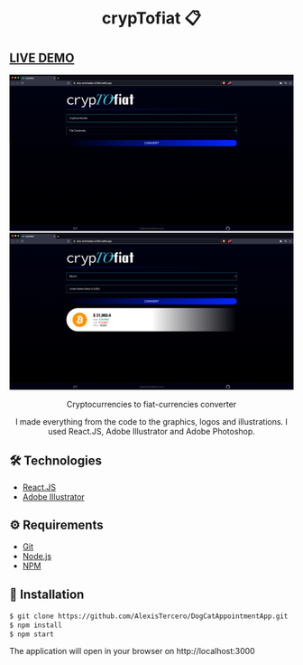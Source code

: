# <div align="center"> crypTofiat 📋</div>
## <a href="https://stoic-archimedes-a12f93.netlify.app/" target="_blank">LIVE DEMO</a>
<a href="">
<img src="./crypTo1.png"/>
</a>
<a href="">
<img src="./crypTo2.png"/>
</a>

<p align="center">Cryptocurrencies to fiat-currencies converter</p>

<p align="center">I made everything from the code to the graphics, logos and illustrations. 
I used React.JS, Adobe Illustrator and Adobe Photoshop.</p>

## 🛠️ Technologies

<ul>
  <li><a href="https://reactjs.org/">React.JS</a></li>
  <li><a href="https://www.adobe.com/la/products/illustrator.html">Adobe Illustrator</a></li>
</ul>

## ⚙️ Requirements

<ul>
  <li><a href="https://git-scm.com/">Git</a></li>
  <li><a href="https://nodejs.org/en/">Node.js</a></li>
  <li><a href="https://www.npmjs.com/">NPM</a></li>
</ul>

## 🚀 Installation

```
$ git clone https://github.com/AlexisTercero/DogCatAppointmentApp.git
$ npm install
$ npm start
```

The application will open in your browser on http://localhost:3000